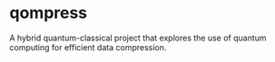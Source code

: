# qompress
A hybrid quantum-classical project that explores the use of quantum computing for efficient data compression.
